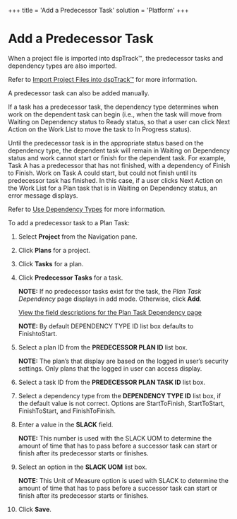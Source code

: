 +++
title = 'Add a Predecessor Task'
solution = 'Platform'
+++

# Add a Predecessor Task

When a project file is imported into dspTrack™, the predecessor tasks
and dependency types are also imported.

Refer to [Import Project Files into
dspTrack™](Import_Project_Files_into_dspTrack.htm) for more
information.

A predecessor task can also be added manually.

If a task has a predecessor task, the dependency type determines when
work on the dependent task can begin (i.e., when the task will move from
Waiting on Dependency status to Ready status, so that a user can click
Next Action on the Work List to move the task to In Progress status).

Until the predecessor task is in the appropriate status based on the
dependency type, the dependent task will remain in Waiting on Dependency
status and work cannot start or finish for the dependent task. For
example, Task A has a predecessor that has not finished, with a
dependency of Finish to Finish. Work on Task A could start, but could
not finish until its predecessor task has finished. In this case, if a
user clicks Next Action on the Work List for a Plan task that is in
Waiting on Dependency status, an error message displays.

Refer to [Use Dependency Types](Use_Dependency_Types.htm) for more
information.

To add a predecessor task to a Plan Task:

1.  Select **Project** from the Navigation pane.

2.  Click **Plans** for a project.

3.  Click **Tasks** for a plan.

4.  Click **Predecessor Tasks** for a task.
    
    **NOTE:** If no predecessor tasks exist for the task, the *Plan Task
    Dependency* page displays in add mode. Otherwise, click **Add**.
    
    [View the field descriptions for the Plan Task Dependency
    page](../Page_Desc/Plan_Task_Dependency.htm)
    
    **NOTE:** By default DEPENDENCY TYPE ID list box defaults to
    FinishtoStart.

5.  Select a plan ID from the **PREDECESSOR PLAN ID** list box.
    
    **NOTE:** The plan’s that display are based on the logged in user’s
    security settings. Only plans that the logged in user can access
    display.

6.  Select a task ID from the **PREDECESSOR PLAN TASK ID** list box.

7.  Select a dependency type from the **DEPENDENCY TYPE ID** list box,
    if the default value is not correct. Options are StartToFinish,
    StartToStart, FinishToStart, and FinishToFinish.

8.  Enter a value in the **SLACK** field.
    
    **NOTE:** This number is used with the SLACK UOM to determine the
    amount of time that has to pass before a successor task can start or
    finish after its predecessor starts or finishes.

9.  Select an option in the **SLACK UOM** list box.
    
    **NOTE:** This Unit of Measure option is used with SLACK to
    determine the amount of time that has to pass before a successor
    task can start or finish after its predecessor starts or finishes.

10. Click **Save**.
